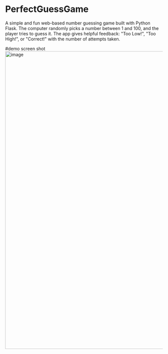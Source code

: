 # PerfectGuessGame
A simple and fun web-based number guessing game built with Python Flask. The computer randomly picks a number between 1 and 100, and the player tries to guess it. The app gives helpful feedback: "Too Low!", "Too High!", or "Correct!" with the number of attempts taken.

#demo screen shot
<img width="1908" height="954" alt="image" src="https://github.com/user-attachments/assets/0cf44527-3d76-408f-899a-b32f51caa47e" />

